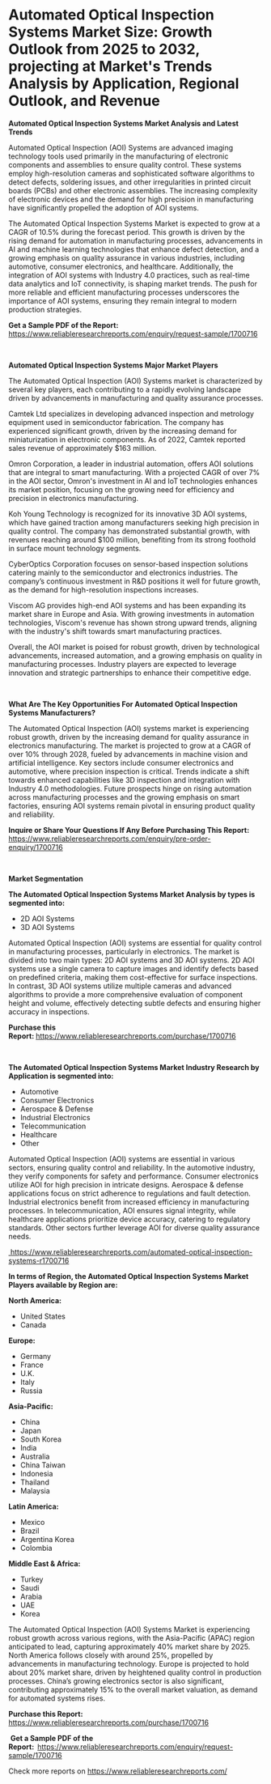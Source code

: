 <p><h1>Automated Optical Inspection Systems Market Size: Growth Outlook from 2025 to 2032, projecting at Market's Trends Analysis by Application, Regional Outlook, and Revenue</h1></p><p><strong>Automated Optical Inspection Systems Market Analysis and Latest Trends</strong></p>
<p><p>Automated Optical Inspection (AOI) Systems are advanced imaging technology tools used primarily in the manufacturing of electronic components and assemblies to ensure quality control. These systems employ high-resolution cameras and sophisticated software algorithms to detect defects, soldering issues, and other irregularities in printed circuit boards (PCBs) and other electronic assemblies. The increasing complexity of electronic devices and the demand for high precision in manufacturing have significantly propelled the adoption of AOI systems.</p><p>The Automated Optical Inspection Systems Market is expected to grow at a CAGR of 10.5% during the forecast period. This growth is driven by the rising demand for automation in manufacturing processes, advancements in AI and machine learning technologies that enhance defect detection, and a growing emphasis on quality assurance in various industries, including automotive, consumer electronics, and healthcare. Additionally, the integration of AOI systems with Industry 4.0 practices, such as real-time data analytics and IoT connectivity, is shaping market trends. The push for more reliable and efficient manufacturing processes underscores the importance of AOI systems, ensuring they remain integral to modern production strategies.</p></p>
<p><strong>Get a Sample PDF of the Report:&nbsp;</strong> <a href="https://www.reliableresearchreports.com/enquiry/request-sample/1700716?utm_campaign=2662&utm_medium=2&utm_source=Github&utm_content=ia&utm_term=27032025&utm_id=automated-optical-inspection-systems">https://www.reliableresearchreports.com/enquiry/request-sample/1700716</a></p>
<p>&nbsp;</p>
<p><strong>Automated Optical Inspection Systems Major Market Players</strong></p>
<p><p>The Automated Optical Inspection (AOI) Systems market is characterized by several key players, each contributing to a rapidly evolving landscape driven by advancements in manufacturing and quality assurance processes. </p><p>Camtek Ltd specializes in developing advanced inspection and metrology equipment used in semiconductor fabrication. The company has experienced significant growth, driven by the increasing demand for miniaturization in electronic components. As of 2022, Camtek reported sales revenue of approximately $163 million.</p><p>Omron Corporation, a leader in industrial automation, offers AOI solutions that are integral to smart manufacturing. With a projected CAGR of over 7% in the AOI sector, Omron's investment in AI and IoT technologies enhances its market position, focusing on the growing need for efficiency and precision in electronics manufacturing. </p><p>Koh Young Technology is recognized for its innovative 3D AOI systems, which have gained traction among manufacturers seeking high precision in quality control. The company has demonstrated substantial growth, with revenues reaching around $100 million, benefiting from its strong foothold in surface mount technology segments.</p><p>CyberOptics Corporation focuses on sensor-based inspection solutions catering mainly to the semiconductor and electronics industries. The company’s continuous investment in R&D positions it well for future growth, as the demand for high-resolution inspections increases.</p><p>Viscom AG provides high-end AOI systems and has been expanding its market share in Europe and Asia. With growing investments in automation technologies, Viscom's revenue has shown strong upward trends, aligning with the industry's shift towards smart manufacturing practices.</p><p>Overall, the AOI market is poised for robust growth, driven by technological advancements, increased automation, and a growing emphasis on quality in manufacturing processes. Industry players are expected to leverage innovation and strategic partnerships to enhance their competitive edge.</p></p>
<p>&nbsp;</p>
<p><strong>What Are The Key Opportunities For Automated Optical Inspection Systems Manufacturers?</strong></p>
<p><p>The Automated Optical Inspection (AOI) systems market is experiencing robust growth, driven by the increasing demand for quality assurance in electronics manufacturing. The market is projected to grow at a CAGR of over 10% through 2028, fueled by advancements in machine vision and artificial intelligence. Key sectors include consumer electronics and automotive, where precision inspection is critical. Trends indicate a shift towards enhanced capabilities like 3D inspection and integration with Industry 4.0 methodologies. Future prospects hinge on rising automation across manufacturing processes and the growing emphasis on smart factories, ensuring AOI systems remain pivotal in ensuring product quality and reliability.</p></p>
<p><strong>Inquire or Share Your Questions If Any Before Purchasing This Report:</strong> <a href="https://www.reliableresearchreports.com/enquiry/pre-order-enquiry/1700716?utm_campaign=2662&utm_medium=2&utm_source=Github&utm_content=ia&utm_term=27032025&utm_id=automated-optical-inspection-systems">https://www.reliableresearchreports.com/enquiry/pre-order-enquiry/1700716</a></p>
<p>&nbsp;</p>
<p><strong>Market Segmentation</strong></p>
<p><strong>The Automated Optical Inspection Systems Market Analysis by types is segmented into:</strong></p>
<p><ul><li>2D AOI Systems</li><li>3D AOI Systems</li></ul></p>
<p><p>Automated Optical Inspection (AOI) systems are essential for quality control in manufacturing processes, particularly in electronics. The market is divided into two main types: 2D AOI systems and 3D AOI systems. 2D AOI systems use a single camera to capture images and identify defects based on predefined criteria, making them cost-effective for surface inspections. In contrast, 3D AOI systems utilize multiple cameras and advanced algorithms to provide a more comprehensive evaluation of component height and volume, effectively detecting subtle defects and ensuring higher accuracy in inspections.</p></p>
<p><strong>Purchase this Report:&nbsp;</strong><a href="https://www.reliableresearchreports.com/purchase/1700716?utm_campaign=2662&utm_medium=2&utm_source=Github&utm_content=ia&utm_term=27032025&utm_id=automated-optical-inspection-systems">https://www.reliableresearchreports.com/purchase/1700716</a></p>
<p>&nbsp;</p>
<p><strong>The Automated Optical Inspection Systems Market Industry Research by Application is segmented into:</strong></p>
<p><ul><li>Automotive</li><li>Consumer Electronics</li><li>Aerospace & Defense</li><li>Industrial Electronics</li><li>Telecommunication</li><li>Healthcare</li><li>Other</li></ul></p>
<p><p>Automated Optical Inspection (AOI) systems are essential in various sectors, ensuring quality control and reliability. In the automotive industry, they verify components for safety and performance. Consumer electronics utilize AOI for high precision in intricate designs. Aerospace & defense applications focus on strict adherence to regulations and fault detection. Industrial electronics benefit from increased efficiency in manufacturing processes. In telecommunication, AOI ensures signal integrity, while healthcare applications prioritize device accuracy, catering to regulatory standards. Other sectors further leverage AOI for diverse quality assurance needs.</p></p>
<p><a href="https://www.reliableresearchreports.com/automated-optical-inspection-systems-r1700716?utm_campaign=2662&utm_medium=2&utm_source=Github&utm_content=ia&utm_term=27032025&utm_id=automated-optical-inspection-systems">&nbsp;https://www.reliableresearchreports.com/automated-optical-inspection-systems-r1700716</a></p>
<p><strong>In terms of Region, the Automated Optical Inspection Systems Market Players available by Region are:</strong></p>
<p>
    <p> <strong> North America: </strong>
        <ul>
            <li>United States</li>
            <li>Canada</li>
        </ul>
        </p> 
    <p> <strong> Europe: </strong>
        <ul>
            <li>Germany</li>
            <li>France</li>
            <li>U.K.</li>
            <li>Italy</li>
            <li>Russia</li>
        </ul>
        </p> 
    <p> <strong> Asia-Pacific: </strong>
        <ul>
            <li>China</li>
            <li>Japan</li>
            <li>South Korea</li>
            <li>India</li>
            <li>Australia</li>
            <li>China Taiwan</li>
            <li>Indonesia</li>
            <li>Thailand</li>
            <li>Malaysia</li>
        </ul>
        </p> 
    <p> <strong> Latin America: </strong>
        <ul>
            <li>Mexico</li>
            <li>Brazil</li>
            <li>Argentina Korea</li>
            <li>Colombia</li>
        </ul>
        </p> 
    <p> <strong> Middle East & Africa: </strong>
        <ul>
            <li>Turkey</li>
            <li>Saudi</li>
            <li>Arabia</li>
            <li>UAE</li>
            <li>Korea</li>
        </ul>
    </p>
    </p>
<p><p>The Automated Optical Inspection (AOI) Systems Market is experiencing robust growth across various regions, with the Asia-Pacific (APAC) region anticipated to lead, capturing approximately 40% market share by 2025. North America follows closely with around 25%, propelled by advancements in manufacturing technology. Europe is projected to hold about 20% market share, driven by heightened quality control in production processes. China’s growing electronics sector is also significant, contributing approximately 15% to the overall market valuation, as demand for automated systems rises.</p></p>
<p><strong>Purchase this Report: </strong><a href="https://www.reliableresearchreports.com/purchase/1700716?utm_campaign=2662&utm_medium=2&utm_source=Github&utm_content=ia&utm_term=27032025&utm_id=automated-optical-inspection-systems">https://www.reliableresearchreports.com/purchase/1700716</a></p>
<p>&nbsp;<strong>Get a Sample PDF of the Report:&nbsp;&nbsp;</strong><a href="https://www.reliableresearchreports.com/enquiry/request-sample/1700716?utm_campaign=2662&utm_medium=2&utm_source=Github&utm_content=ia&utm_term=27032025&utm_id=automated-optical-inspection-systems">https://www.reliableresearchreports.com/enquiry/request-sample/1700716</a></p>
<p><strong></strong></p>
<p>Check more reports on <a href="https://www.reliableresearchreports.com/?utm_campaign=2662&utm_medium=2&utm_source=Github&utm_content=ia&utm_term=27032025&utm_id=automated-optical-inspection-systems">https://www.reliableresearchreports.com/</a></p>